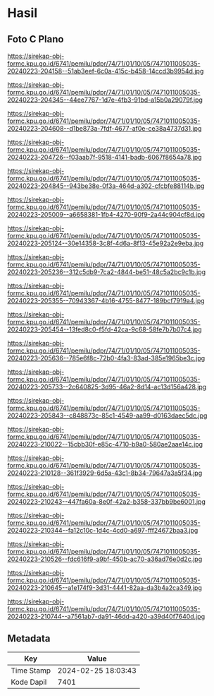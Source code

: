 # Hasil

## Foto C Plano

https://sirekap-obj-formc.kpu.go.id/6741/pemilu/pdpr/74/71/01/10/05/7471011005035-20240223-204158--51ab3eef-6c0a-415c-b458-14ccd3b9954d.jpg

https://sirekap-obj-formc.kpu.go.id/6741/pemilu/pdpr/74/71/01/10/05/7471011005035-20240223-204345--44ee7767-1d7e-4fb3-91bd-a15b0a29079f.jpg

https://sirekap-obj-formc.kpu.go.id/6741/pemilu/pdpr/74/71/01/10/05/7471011005035-20240223-204608--d1be873a-7fdf-4677-af0e-ce38a4737d31.jpg

https://sirekap-obj-formc.kpu.go.id/6741/pemilu/pdpr/74/71/01/10/05/7471011005035-20240223-204726--f03aab7f-9518-4141-badb-6067f8654a78.jpg

https://sirekap-obj-formc.kpu.go.id/6741/pemilu/pdpr/74/71/01/10/05/7471011005035-20240223-204845--943be38e-0f3a-464d-a302-cfcbfe88114b.jpg

https://sirekap-obj-formc.kpu.go.id/6741/pemilu/pdpr/74/71/01/10/05/7471011005035-20240223-205009--a6658381-1fb4-4270-90f9-2a44c904cf8d.jpg

https://sirekap-obj-formc.kpu.go.id/6741/pemilu/pdpr/74/71/01/10/05/7471011005035-20240223-205124--30e14358-3c8f-4d6a-8f13-45e92a2e9eba.jpg

https://sirekap-obj-formc.kpu.go.id/6741/pemilu/pdpr/74/71/01/10/05/7471011005035-20240223-205236--312c5db9-7ca2-4844-be51-48c5a2bc9c1b.jpg

https://sirekap-obj-formc.kpu.go.id/6741/pemilu/pdpr/74/71/01/10/05/7471011005035-20240223-205355--70943367-4b16-4755-8477-189bcf7919a4.jpg

https://sirekap-obj-formc.kpu.go.id/6741/pemilu/pdpr/74/71/01/10/05/7471011005035-20240223-205454--13fed8c0-f5fd-42ca-9c68-58fe7b7b07c4.jpg

https://sirekap-obj-formc.kpu.go.id/6741/pemilu/pdpr/74/71/01/10/05/7471011005035-20240223-205636--785e6f8c-72b0-4fa3-83ad-385e1965be3c.jpg

https://sirekap-obj-formc.kpu.go.id/6741/pemilu/pdpr/74/71/01/10/05/7471011005035-20240223-205733--2c640825-3d95-46a2-8d14-ac13d156a428.jpg

https://sirekap-obj-formc.kpu.go.id/6741/pemilu/pdpr/74/71/01/10/05/7471011005035-20240223-205843--c848873c-85c1-4549-aa99-d0163daec5dc.jpg

https://sirekap-obj-formc.kpu.go.id/6741/pemilu/pdpr/74/71/01/10/05/7471011005035-20240223-210022--15cbb30f-e85c-4710-b9a0-580ae2aae14c.jpg

https://sirekap-obj-formc.kpu.go.id/6741/pemilu/pdpr/74/71/01/10/05/7471011005035-20240223-210128--361f3929-6d5a-43c1-8b34-79647a3a5f34.jpg

https://sirekap-obj-formc.kpu.go.id/6741/pemilu/pdpr/74/71/01/10/05/7471011005035-20240223-210243--447fa60a-8e0f-42a2-b358-337bb9be6001.jpg

https://sirekap-obj-formc.kpu.go.id/6741/pemilu/pdpr/74/71/01/10/05/7471011005035-20240223-210344--fa12c10c-1d4c-4cd0-a697-fff24672baa3.jpg

https://sirekap-obj-formc.kpu.go.id/6741/pemilu/pdpr/74/71/01/10/05/7471011005035-20240223-210526--fdc616f9-a9bf-450b-ac70-a36ad76e0d2c.jpg

https://sirekap-obj-formc.kpu.go.id/6741/pemilu/pdpr/74/71/01/10/05/7471011005035-20240223-210645--a1e174f9-3d31-4441-82aa-da3b4a2ca349.jpg

https://sirekap-obj-formc.kpu.go.id/6741/pemilu/pdpr/74/71/01/10/05/7471011005035-20240223-210744--a7561ab7-da91-46dd-a420-a39d40f7640d.jpg


## Metadata

| Key        | Value               |
| ---------- | ------------------- |
| Time Stamp | 2024-02-25 18:03:43 |
| Kode Dapil | 7401                |



